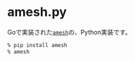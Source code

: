 # amesh.py

Goで実装された[`amesh`](https://github.com/otiai10/amesh)の、Python実装です。

```sh
% pip install amesh
% amesh
```